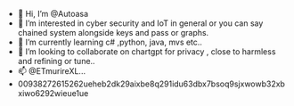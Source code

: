 - 👋 Hi, I’m @Autoasa
- 👀 I’m interested in cyber security and IoT in general or you can say chained system alongside keys and pass or graphs.
- 🌱 I’m currently learning c# ,python, java, mvs etc..
- 💞️ I’m looking to collaborate on chartgpt for privacy , close to harmless and refining or tune..
- 📫 @ETmurireXL...
- 00938272615262ueheb2dk29aixbe8q291idu63dbx7bsoq9sjxwowb32xbxiwo6292wieue1ue

<!---
Autoasa/Autoasa is a ✨ special ✨ repository because its `README.md` (this file) appears on your GitHub profile.
You can click the Preview link to take a look at your changes.
--->
